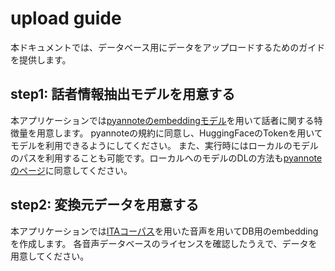 # upload guide
本ドキュメントでは、データベース用にデータをアップロードするためのガイドを提供します。

## step1: 話者情報抽出モデルを用意する
本アプリケーションでは[pyannoteのembeddingモデル](https://huggingface.co/pyannote/embedding)を用いて話者に関する特徴量を用意します。
pyannoteの規約に同意し、HuggingFaceのTokenを用いてモデルを利用できるようにしてください。
また、実行時にはローカルのモデルのパスを利用することも可能です。ローカルへのモデルのDLの方法も[pyannoteのページ](https://huggingface.co/pyannote/embedding)に同意してください。

## step2: 変換元データを用意する
本アプリケーションでは[ITAコーパス](https://github.com/mmorise/ita-corpus)を用いた音声を用いてDB用のembeddingを作成します。
各音声データベースのライセンスを確認したうえで、データを用意してください。

